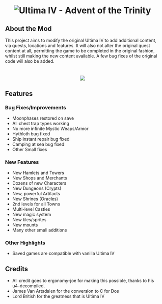<h1 align="center">
  <img src="https://raw.githubusercontent.com/cambragol/ultima-IV-trinity/master/Art/Ultima_IV_Advent_Trinity.png" alt="Ultima IV - Advent of the Trinity"/><br>
</h1>

## About the Mod

This project aims to modify the original Ultima IV to add additional content, via quests, locations and features. It will also not alter the original quest content at all, permitting the game to be completed in the original fashion, whilst still making the new content available. A few bug fixes of the original code will also be added.

<h1 align="center">
  <img src="https://cambragol.github.io/ultima-IV-trinity/images/title.jpg"/><br>
</h1>

## Features

### Bug Fixes/Improvements
  * Moonphases restored on save
  * All chest trap types working
  * No more infinite Mystic Weaps/Armor
  * Hythloth bug fixed
  * Ship instant repair bug fixed
  * Camping at sea bug fixed
  * Other Small fixes
  
### New Features
  * New Hamlets and Towers
  * New Shops and Merchants
  * Dozens of new Characters
  * New Dungeons (Crypts)
  * New, powerful Artifacts
  * New Shrines (Oracles)
  * 2nd levels for all Towns
  * Multi-level Castles
  * New magic system
  * New tiles/sprites
  * New mounts
  * Many other small additions
  
### Other Highlights
  * Saved games are compatible with vanilla Ultima IV
  
## Credits
  * All credit goes to ergonomy-joe for making this possible, thanks to his u4-decompiled.
  * James Van Artsdalen for the conversion to C for Dos
  * Lord British for the greatness that is Ultima IV

